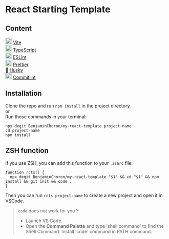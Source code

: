 # React Starting Template

## Content

<img src="https://www.svgrepo.com/show/374167/vite.svg" alt="vite logo" style="width: 20px"> [Vite](https://vitejs.dev/)\
<img src="https://cdn-icons-png.flaticon.com/512/5968/5968381.png" alt="vite logo" style="width: 20px"> [TypeScript](https://www.typescriptlang.org/)\
<img src="https://upload.wikimedia.org/wikipedia/commons/thumb/e/e3/ESLint_logo.svg/1200px-ESLint_logo.svg.png" alt="vite logo" style="width: 20px"> [ESLint](https://eslint.org/)\
<img src="https://www.svgrepo.com/show/354208/prettier.svg" alt="vite logo" style="width: 20px"> [Prettier](https://prettier.io/)\
🐶 [Husky](https://github.com/typicode/husky)\
<img src="https://www.svgrepo.com/show/373518/commitlint.svg" alt="vite logo" style="width: 20px"> [Commitlint](https://commitlint.js.org/#/)

## Installation

Clone the repo and run `npm install` in the project directory\
or\
Run those commands in your terminal:

```
npx degit BenjaminChoron/my-react-template project-name
cd project-name
npm install
```

## ZSH function

If you use ZSH, you can add this function to your `.zshrc` file:

```
function rcts() {
  npx degit BenjaminChoron/my-react-template "$1" && cd "$1" && npm install && git init && code .
}
```

Then you can run `rcts project-name` to create a new project and open it in VSCode.

> `code` does not work for you ?
>
> - Launch VS Code.
> - Open the **Command Palette** and type 'shell command' to find the Shell Command: Install 'code' command in PATH command.
